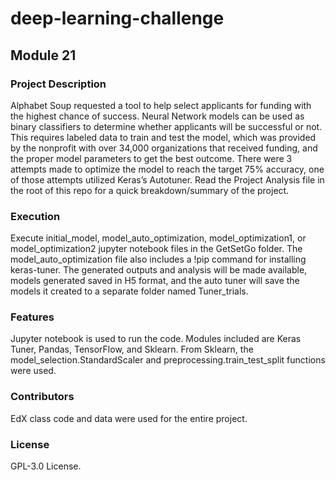 # deep-learning-challenge
## Module 21

### Project Description

Alphabet Soup requested a tool to help select applicants for funding with the highest chance of success. Neural Network models can be used as binary classifiers to determine whether applicants will be successful or not. This requires labeled data to train and test the model, which was provided by the nonprofit with over 34,000 organizations that received funding, and the proper model parameters to get the best outcome. There were 3 attempts made to optimize the model to reach the target 75% accuracy, one of those attempts utilized Keras’s Autotuner. Read the Project Analysis file in the root of this repo for a quick breakdown/summary of the project.

### Execution

Execute initial_model, model_auto_optimization, model_optimization1, or model_optimization2 jupyter notebook files in the GetSetGo folder. The model_auto_optimization file also includes a !pip command for installing keras-tuner. The generated outputs and analysis will be made available, models generated saved in H5 format, and the auto tuner will save the models it created to a separate folder named Tuner_trials. 

### Features

Jupyter notebook is used to run the code. Modules included are Keras Tuner, Pandas, TensorFlow, and Sklearn. From Sklearn, the model_selection.StandardScaler and preprocessing.train_test_split functions were used. 

### Contributors

EdX class code and data were used for the entire project.

### License

GPL-3.0 License.
